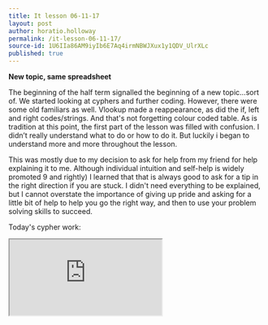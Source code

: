 ```yaml
---
title: It lesson 06-11-17
layout: post
author: horatio.holloway
permalink: /it-lesson-06-11-17/
source-id: 1U6IIa86AM9iyIb6E7Aq4irmNBWJXux1y1QDV_UlrXLc
published: true
---
```

**New topic, same spreadsheet**

The beginning of the half term signalled the beginning of a new topic...sort of. We started looking at cyphers and further coding. However, there were some old familiars as well. Vlookup made a reappearance, as did the if, left and right codes/strings. And that's not forgetting colour coded table. As is tradition at this point, the first part of the lesson was filled with confusion. I didn’t really understand what to do or how to do it. But luckily i began to understand more and more throughout the lesson.

This was mostly due to my decision to ask for help from my friend for help explaining it to me. Although individual intuition and self-help is widely promoted 9 and rightly) I learned that that is always good to ask for a tip in the right direction if you are stuck. I didn't need everything to be explained, but I cannot overstate the importance of giving up pride and asking for a little bit of help to help you go the right way, and then to use your problem solving skills to succeed.



Today's cypher work:

<iframe src="https://docs.google.com/spreadsheets/d/e/2PACX-1vQj-JoI6aJbEPddmVY7-pRIhVJcmPhwrYL_Fq8NguwgoN7wLB3uZYCG5uasyAjRNsoEMlT17zr-15oE/pubhtml?gid=0&amp;single=true&amp;widget=true&amp;headers=false"></iframe>
